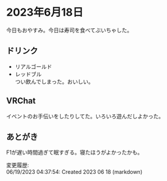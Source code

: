 # 2023年6月18日

今日もおやすみ。今日は寿司を食べてぶいちゃした。

## ドリンク

- リアルゴールド
- レッドブル  
つい飲んでしまった。おいしい。

## VRChat

イベントのお手伝いをしたりしてた。いろいろ遊んだしよかった。

## あとがき

F1が遅い時間過ぎて眠すぎる。寝たほうがよかったかも。

変更履歴:  
06/19/2023 04:37:54: Created 2023 06 18 (markdown)  
